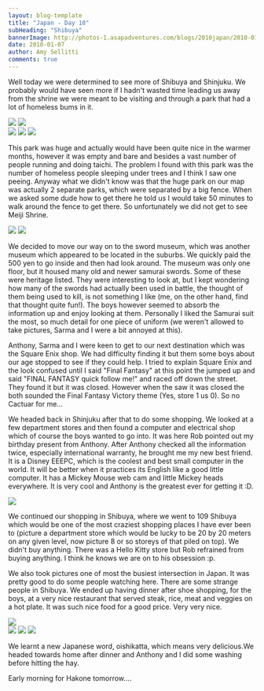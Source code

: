 ```yaml
---
layout: blog-template
title: "Japan - Day 10"
subHeading: "Shibuya"
bannerImage: http://photos-1.asapadventures.com/blogs/2010japan/2010-01-07/DSC_0031.JPG_compressed.JPEG
date: 2010-01-07
author: Amy Sellitti
comments: true
---
```


Well today we were determined to see more of Shibuya and Shinjuku. We probably would have seen more if I hadn't wasted time leading us away from the shrine we were meant to be visiting and through a park that had a lot of homeless bums in it.

<div class="grid-2c">
  <img src="http://photos-1.asapadventures.com/blogs/2010japan/2010-01-07/P1070649.JPG_compressed.JPEG"/>
  <img src="http://photos-1.asapadventures.com/blogs/2010japan/2010-01-07/img_4005.jpg_compressed.JPEG"/>
</div>
<div class="grid-2w-1l">
  <img src="http://photos-1.asapadventures.com/blogs/2010japan/2010-01-07/img_4021.jpg_compressed.JPEG"/>
  <img src="http://photos-1.asapadventures.com/blogs/2010japan/2010-01-07/DSC_0007.JPG_compressed.JPEG"/>
  <img src="http://photos-1.asapadventures.com/blogs/2010japan/2010-01-07/DSC_0005.JPG_compressed.JPEG"/>
</div>

This park was huge and actually would have been quite nice in the warmer months, however it was empty and bare and besides a vast number of people running and doing taichi. The problem I found with this park was the number of homeless people sleeping under trees and I think I saw one peeing. Anyway what we didn't know was that the huge park on our map was actually 2 separate parks, which were separated by a big fence. When we asked some dude how to get there he told us I would take 50 minutes to walk around the fence to get there. So unfortunately we did not get to see Meiji Shrine.

<div class="grid-2c">
  <img src="http://photos-1.asapadventures.com/blogs/2010japan/2010-01-07/img_4032.jpg_compressed.JPEG"/>
  <img src="http://photos-1.asapadventures.com/blogs/2010japan/2010-01-07/img_4058.jpg_compressed.JPEG"/>
</div>

We decided to move our way on to the sword museum, which was another museum which appeared to be located in the suburbs. We quickly paid the 500 yen to go inside and then had look around. The museum was only one floor, but it housed many old and newer samurai swords. Some of these were heritage listed. They were interesting to look at, but I kept wondering how many of the swords had actually been used in battle, the thought of them being used to kill, is not something I like (me, on the other hand, find that thought quite fun!). The boys however seemed to absorb the information up and enjoy looking at them. Personally I liked the Samurai suit the most, so much detail for one piece of uniform (we weren't allowed to take pictures, Sarma and I were a bit annoyed at this).

Anthony, Sarma and I were keen to get to our next destination which was the Square Enix shop. We had difficulty finding it but them some boys about our age stopped to see if they could help. I tried to explain Square Enix and the look confused until I said "Final Fantasy" at this point the jumped up and said "FINAL FANTASY quick follow me!" and raced off down the street. They found it but it was closed. However when the saw it was closed the both sounded the Final Fantasy Victory theme (Yes, store 1 us 0). So no Cactuar for me...

We headed back in Shinjuku after that to do some shopping. We looked at a few department stores and then found a computer and electrical shop which of course the boys wanted to go into. It was here Rob pointed out my birthday present from Anthony. After Anthony checked all the information twice, especially international warranty, he brought me my new best friend. It is a Disney EEEPC, which is the coolest and best small computer in the world. It will be better when it practices its English like a good little computer. It has a Mickey Mouse web cam and little Mickey heads everywhere. It is very cool and Anthony is the greatest ever for getting it :D.

<div class="center-image"><img src="http://photos-1.asapadventures.com/blogs/2010japan/2010-01-07/DSC_0021.JPG_compressed.JPEG" /></div>

We continued our shopping in Shibuya, where we went to 109 Shibuya which would be one of the most craziest shopping places I have ever been to (picture a department store which would be lucky to be 20 by 20 meters on any given level, now picture 8 or so storeys of that piled on top). We didn't buy anything. There was a Hello Kitty store but Rob refrained from buying anything. I think he knows we are on to his obsession :p.

We also took pictures one of most the busiest intersection in Japan. It was pretty good to do some people watching here. There are some strange people in Shibuya. We ended up having dinner after shoe shopping, for the boys, at a very nice restaurant that served steak, rice, meat and veggies on a hot plate. It was such nice food for a good price. Very very nice.

<div class="center-image"><img src="http://photos-1.asapadventures.com/blogs/2010japan/2010-01-07/DSC_0031.JPG_compressed.JPEG" /></div>
<div class="grid-1l-2w">
  <img src="http://photos-1.asapadventures.com/blogs/2010japan/2010-01-07/img_4116.jpg_compressed.JPEG"/>
  <img src="http://photos-1.asapadventures.com/blogs/2010japan/2010-01-07/DSC_0039.JPG_compressed.JPEG"/>
  <img src="http://photos-1.asapadventures.com/blogs/2010japan/2010-01-07/P1070668.JPG_compressed.JPEG"/>
</div>

We learnt a new Japanese word, oishikatta, which means very delicious.We headed towards home after dinner and Anthony and I did some washing before hitting the hay.

Early morning for Hakone tomorrow....
